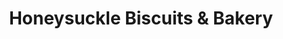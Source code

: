 ---
title: "Honeysuckle Biscuits & Bakery"
url: /kennesaw/honeysuckle-biscuits-und-bakery/
shop: Bäckerei
---